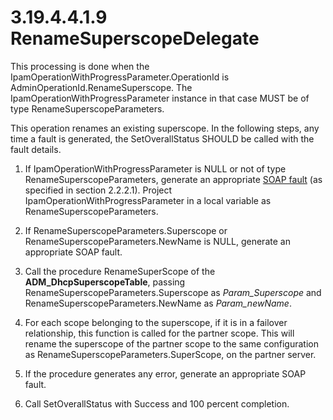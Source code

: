 <html dir="LTR" xmlns:mshelp="http://msdn.microsoft.com/mshelp" xmlns:ddue="http://ddue.schemas.microsoft.com/authoring/2003/5" xmlns:xlink="http://www.w3.org/1999/xlink" xmlns:tool="http://www.microsoft.com/tooltip">
 <body>
 <div id="header">
 <h1 class="heading">3.19.4.4.1.9 RenameSuperscopeDelegate</h1>
 </div>
 <div id="mainSection">
 <div id="mainBody">
 <div id="allHistory" class="saveHistory"></div>
 <div id="sectionSection0" class="section" name="collapseableSection">
 

<p>This processing is done when the
IpamOperationWithProgressParameter.OperationId is
AdminOperationId.RenameSuperscope. The IpamOperationWithProgressParameter
instance in that case MUST be of type RenameSuperscopeParameters. </p>

<p>This operation renames an existing superscope. In the following
steps, any time a fault is generated, the SetOverallStatus SHOULD be called
with the fault details.</p>

<ol><li><p><span> </span>If
IpamOperationWithProgressParameter is NULL or not of type
RenameSuperscopeParameters, generate an appropriate <a href="21b4a631-8f28-420f-822f-c5f879d5046e.md#gt_ec8728a8-1a75-426f-8767-aa1932c7c19f">SOAP fault</a> (as specified in
section <mshelp:link keywords="537bb38a-d2a8-4990-be12-38999d0dd353" tabindex="0">2.2.2.1</mshelp:link>).
Project IpamOperationWithProgressParameter in a local variable as RenameSuperscopeParameters.</p>

</li><li><p><span> </span>If
RenameSuperscopeParameters.Superscope or RenameSuperscopeParameters.NewName is
NULL, generate an appropriate SOAP fault.</p>

</li><li><p><span> </span>Call the
procedure RenameSuperScope of the <b>ADM_DhcpSuperscopeTable</b>, passing
RenameSuperscopeParameters.Superscope as <i>Param_Superscope</i> and
RenameSuperscopeParameters.NewName as <i>Param_newName</i>.</p>

</li><li><p><span> </span>For each scope
belonging to the superscope, if it is in a failover relationship, this function
is called for the partner scope. This will rename the superscope of the partner
scope to the same configuration as RenameSuperscopeParameters.SuperScope, on
the partner server.</p>

</li><li><p><span> </span>If the procedure
generates any error, generate an appropriate SOAP fault.</p>

</li><li><p><span> </span>Call
SetOverallStatus with Success and 100 percent completion.</p>

</li></ol>
 </div>
 </div>
 </div>
 </body>
</html>